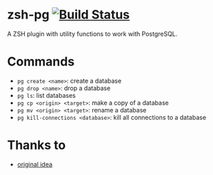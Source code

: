 # zsh-pg [![Build Status](https://travis-ci.org/caarlos0/zsh-pg.svg?branch=master)](https://travis-ci.org/caarlos0/zsh-pg)

A ZSH plugin with utility functions to work with PostgreSQL.

# Commands

- `pg create <name>`: create a database
- `pg drop <name>`: drop a database
- `pg ls`: list databases
- `pg cp <origin> <target>`: make a copy of a database
- `pg mv <origin> <target>`: rename a database
- `pg kill-connections <database>`: kill all connections to a database

# Thanks to

- [original idea](https://github.com/juanibiapina/pg)
